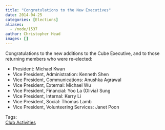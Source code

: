 ```yaml
---
title: "Congratulations to the New Executives"
date: 2014-04-25
categories: [Elections]
aliases:
  - /node/1537
author: Christopher Head
images: []
---
```


<div class="field field-name-body field-type-text-with-summary field-label-hidden"><div class="field-items"><div class="field-item even">Congratulations to the new additions to the Cube Executive, and to those returning members who were re-elected:
<ul>
<li>President: Michael Kwan</li>
<li>Vice President, Administration: Kenneth Shen</li>
<li>Vice President, Communications: Anushka Agrawal</li>
<li>Vice President, External: Michael Wu</li>
<li>Vice President, Financial: Yoo La (Olivia) Sung</li>
<li>Vice President, Internal: Kerry Li</li>
<li>Vice President, Social: Thomas Lamb</li>
<li>Vice President, Volunteering Services: Janet Poon</li>
</ul></div></div></div>    <footer>
    <div class="field field-name-field-tags field-type-taxonomy-term-reference field-label-above"><div class="field-label">Tags:&#xA0;</div><div class="field-items"><div class="field-item even"><a href="/club">Club Activities</a></div></div></div>      </footer>
